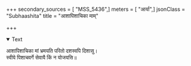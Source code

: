 +++
secondary_sources = [ "MSS_5436",]
meters = [ "आर्या",]
jsonClass = "Subhaashita"
title = "आशापिशाचिका माम्"

+++

<details open><summary>Text</summary>

आशापिशाचिका मां भ्रमयति परितो दशस्वपि दिशासु।  
स्वीये पिशाचवर्गे सेवायै किं न योजयसि॥
</details>
